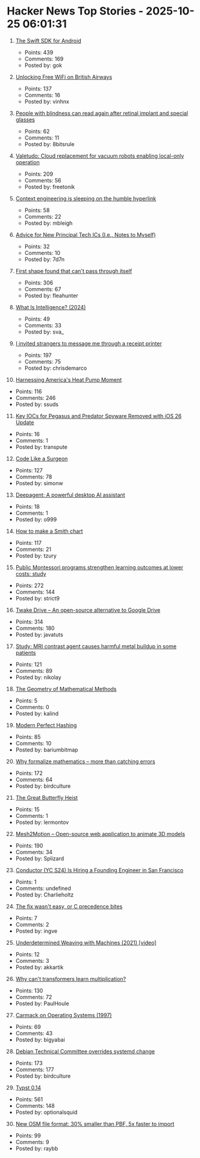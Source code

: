 # Hacker News Top Stories - 2025-10-25 06:01:31

1. [The Swift SDK for Android](https://www.swift.org/blog/nightly-swift-sdk-for-android/)
   - Points: 439
   - Comments: 169
   - Posted by: gok

2. [Unlocking Free WiFi on British Airways](https://www.saxrag.com/tech/reversing/2025/06/01/BAWiFi.html)
   - Points: 137
   - Comments: 16
   - Posted by: vinhnx

3. [People with blindness can read again after retinal implant and special glasses](https://www.nbcnews.com/health/health-news/tiny-eye-implant-special-glasses-legally-blind-patients-can-read-rcna238488)
   - Points: 62
   - Comments: 11
   - Posted by: 8bitsrule

4. [Valetudo: Cloud replacement for vacuum robots enabling local-only operation](https://valetudo.cloud/)
   - Points: 209
   - Comments: 56
   - Posted by: freetonik

5. [Context engineering is sleeping on the humble hyperlink](https://mbleigh.dev/posts/context-engineering-with-links/)
   - Points: 58
   - Comments: 22
   - Posted by: mbleigh

6. [Advice for New Principal Tech ICs (I.e., Notes to Myself)](https://eugeneyan.com/writing/principal/)
   - Points: 32
   - Comments: 10
   - Posted by: 7d7n

7. [First shape found that can't pass through itself](https://www.quantamagazine.org/first-shape-found-that-cant-pass-through-itself-20251024/)
   - Points: 306
   - Comments: 67
   - Posted by: fleahunter

8. [What Is Intelligence? (2024)](https://whatisintelligence.antikythera.org/)
   - Points: 49
   - Comments: 33
   - Posted by: sva_

9. [I invited strangers to message me through a receipt printer](https://aschmelyun.com/blog/i-invited-strangers-to-message-me-through-a-receipt-printer/)
   - Points: 197
   - Comments: 75
   - Posted by: chrisdemarco

10. [Harnessing America's Heat Pump Moment](https://www.heatpumped.org/p/harnessing-america-s-heat-pump-moment)
   - Points: 116
   - Comments: 246
   - Posted by: ssuds

11. [Key IOCs for Pegasus and Predator Spyware Removed with iOS 26 Update](https://iverify.io/blog/key-iocs-for-pegasus-and-predator-spyware-cleaned-with-ios-26-update)
   - Points: 16
   - Comments: 1
   - Posted by: transpute

12. [Code Like a Surgeon](https://www.geoffreylitt.com/2025/10/24/code-like-a-surgeon)
   - Points: 127
   - Comments: 78
   - Posted by: simonw

13. [Deepagent: A powerful desktop AI assistant](https://deepagent.abacus.ai)
   - Points: 18
   - Comments: 1
   - Posted by: o999

14. [How to make a Smith chart](https://www.johndcook.com/blog/2025/10/23/smith-chart/)
   - Points: 117
   - Comments: 21
   - Posted by: tzury

15. [Public Montessori programs strengthen learning outcomes at lower costs: study](https://phys.org/news/2025-10-national-montessori-early-outcomes-sharply.html)
   - Points: 272
   - Comments: 144
   - Posted by: strict9

16. [Twake Drive – An open-source alternative to Google Drive](https://github.com/linagora/twake-drive)
   - Points: 314
   - Comments: 180
   - Posted by: javatuts

17. [Study: MRI contrast agent causes harmful metal buildup in some patients](https://www.ormanager.com/briefs/study-mri-contrast-agent-causes-harmful-metal-buildup-in-some-patients/)
   - Points: 121
   - Comments: 89
   - Posted by: nikolay

18. [The Geometry of Mathematical Methods](https://books.physics.oregonstate.edu/GMM/book.html)
   - Points: 5
   - Comments: 0
   - Posted by: kalind

19. [Modern Perfect Hashing](https://blog.sesse.net/blog/tech/2025-10-23-21-23_modern_perfect_hashing.html)
   - Points: 85
   - Comments: 10
   - Posted by: bariumbitmap

20. [Why formalize mathematics – more than catching errors](https://rkirov.github.io/posts/why_lean/)
   - Points: 172
   - Comments: 64
   - Posted by: birdculture

21. [The Great Butterfly Heist](https://www.theguardian.com/global/2025/oct/04/great-butterfly-heist-how-collector-stole-thousands-butterflies-from-australian-museums)
   - Points: 15
   - Comments: 1
   - Posted by: lermontov

22. [Mesh2Motion – Open-source web application to animate 3D models](https://mesh2motion.org/)
   - Points: 190
   - Comments: 34
   - Posted by: Splizard

23. [Conductor (YC S24) Is Hiring a Founding Engineer in San Francisco](https://www.ycombinator.com/companies/conductor/jobs/MYjJzBV-founding-engineer)
   - Points: 1
   - Comments: undefined
   - Posted by: Charlieholtz

24. [The fix wasn't easy, or C precedence bites](https://boston.conman.org/2025/10/20.1)
   - Points: 7
   - Comments: 2
   - Posted by: ingve

25. [Underdetermined Weaving with Machines (2021) [video]](https://www.youtube.com/watch?v=on_sK8KoObo)
   - Points: 12
   - Comments: 3
   - Posted by: akkartik

26. [Why can't transformers learn multiplication?](https://arxiv.org/abs/2510.00184)
   - Points: 130
   - Comments: 72
   - Posted by: PaulHoule

27. [Carmack on Operating Systems (1997)](https://rmitz.org/carmack.on.operating.systems.html)
   - Points: 69
   - Comments: 43
   - Posted by: bigyabai

28. [Debian Technical Committee overrides systemd change](https://lwn.net/Articles/1041316/)
   - Points: 173
   - Comments: 177
   - Posted by: birdculture

29. [Typst 0.14](https://typst.app/blog/2025/typst-0.14/)
   - Points: 561
   - Comments: 148
   - Posted by: optionalsquid

30. [New OSM file format: 30% smaller than PBF, 5x faster to import](https://community.openstreetmap.org/t/new-osm-file-format-30-smaller-than-pbf-5x-faster-to-import/137151)
   - Points: 99
   - Comments: 9
   - Posted by: raybb

